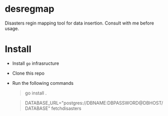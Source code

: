 # desregmap

Disasters regin mapping tool for data insertion. Consult with me before usage.

# Install

- Install `go` infrasructure
- Clone this repo
- Run the following commands
    > go install .

    > DATABASE_URL="postgres://DBNAME:DBPASSWORD@DBHOST/DATABASE" fetchdisasters

